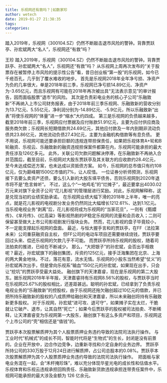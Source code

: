 ```yaml
---
title: 乐视网还有救吗？|如数家珍
author: wetech
date: 2019-01-27 21:38:35
tags: 
categories: 
---
```

踏入2019年，乐视网（300104.SZ）仍然不断敲击退市风险的警钟。背靠贾跃亭、孙宏斌两大“名人”，乐视网还“有救”吗？
<!-- more -->
王珍
踏入2019年，乐视网（300104.SZ）仍然不断敲击退市风险的警钟。背靠贾跃亭、孙宏斌两大“名人”，乐视网还“有救”吗？
从乐视网上周再次发布的“关于股票存在被暂停上市风险的提示性公告”看，昔日创业板“第一股”的乐视网，如今已千疮百孔，几乎到了覆水难收的地步。
首先是乐视网2018年全年净亏损、净资产为负的几率很大，单是2018年前三季，乐视网已净亏损14.89亿元、净资产为-3.65亿元，而且乐视网有可能在2018年再次被出具“无法表示意见”的审计报告，因而面临股票“退市”的风险。
其次是负责彩电业务的核心子公司“乐融致新”不再纳入上市公司财务报表，由于2018年前三季乐视网、乐融致新的营收分别为13.7亿元、5.55亿元，净利润分别为-14.89亿元、-5.9亿元，所以乐融致新“出表”将使乐视网的“体量”进一步“缩水”大约四成。
第三是乐视网的负债越来越多，截至2018年前三季，乐视网应付票据及应付账款51.91亿元，主要为应付供应商及服务商欠款；乐视网长短期借款共24.69亿元，其他应付款及一年内到期非流动负债共23.86亿元，其他流动负债27.43亿元，主要为金融机构借款等有息负债。
更不用说，乐视网可能还要承担巨额的违规连带担保责任，如果把乐视体育A+轮和B轮融资、乐视云、乐融致新的融资违规担保案件都算在内，乐视网可能承担的最大责任涉及126亿多元。
此外，关联公司欠款问题解决停滞，在乐融致新不再纳入合并范围后，截至目前，乐视网对大股东贾跃亭及其关联方的应收款约28.4亿元，至今未达成偿还方案，也未达成以资抵债方案。
如今，乐视网的总市值只有约108亿元，仅为巅峰期1500亿市值的7%，让人叹惜。
一位证券分析师预测，乐视网接下去要么卖资产还债，要么引入新的大股东填平债务，否则乐视网到2020年退市将不是“危言耸听”。
不过，这么个“一地鸡毛”的“烂摊子”，最近要拿出4030.02万元来对旗下全资子公司“花儿影视”的管理层进行奖励。对此，乐视网解释称，这是兑现当初的业绩奖励承诺。
在乐视网业绩大幅下滑的2018年上半年，唯一的亮点，就是花儿影视的电视剧分发业务仍然同比大幅增长1212.61%、达到1.1亿元。
当乐视电视业务“剥离”后，花儿影视将成为乐视网的“当家花旦”，一则有《甄嬛传》、《芈月传》、《红高粱》等影视热剧的IP稳定乐视网的流量和会员收入；二则可保留甚至做大上市公司影视剧发行版块业务。
然而，花儿影视的盘子毕竟较小，不一定能支撑起乐视网的盘面。
最近，与恒大握手言和的贾跃亭，在FF（法拉第未来）公司重获融资自主权， 但FF公司的电动车项目还需要继续烧钱，贾跃亭要回过头来、偿还乐视网的欠款几乎不可能。
而贾跃亭所持乐视网的股权，随着司法拍卖的推进，已经在不断减少。
那么，“大把银子”的孙宏斌，会否出手相救呢？最近，孙宏斌旗下的融创集团，斥资约125亿元，接手泛海集团在北京、上海的两大黄金地块。不过，落花有意，流水无情。乐视网的小股东当然希望“仗义”的孙宏斌再次出手，但是曾向乐视系“输血”150亿元的孙宏斌，如果现在出手，只会让“挖坑”的贾跃亭受最大益处。
融创旗下的天津嘉睿，现在是乐视网的第二大股东。据乐视网2018年半年报，天津嘉睿持有乐视网8.56%的股权，与贾跃亭当时在乐视网25.67%的股权相比，还差距甚远。聪明的孙宏斌，已经拿到了负责乐视电视业务的“乐融致新”的控股权，由于乐视网还拖欠融创超过10亿元的借款，并已把所持乐融致新的股权的八成质押给融创和天津嘉睿，所以未来融创将持有乐融致新更多股权。
对于乐视网，孙宏斌“进可攻、退可守”，如果摊子实在太烂，干脆就让它破产、退市，让其自然“死亡”；如果今后贾跃亭的股权被司法拍卖、不断稀释，让天津嘉睿变为乐视网第一大股东，融创旗下有这么多资产和项目，乐视网这个上市公司的“壳”相信还是“值钱”的。
 
 
贾跃亭本次股票解质押为其个人股票质押业务违约导致的法院司法执行操作。
与工业时代“机械式”的成长不同，智能时代将是“生物式”的生长，封闭是没有前景的。企业在开放中，边合作边竞争，边重新寻找和介定自身的业务边界。
贾跃亭所持公司的330万股于12月24日进行解质押，占公司总股本的0.08%。贾跃亭本次股票解质押为其个人股票质押业务违约导致的法院司法执行操作。 
把面板与家电业务混在一起，会“禾杆掩珍珠”，难以充分体现华星光电的成长性和估值水平。
乐视体育和乐视云违规承担回购责任、乐融致新货款违规承担连带责任案件中，乐视网可能承担的最大涉及金额为 126 亿余元。
